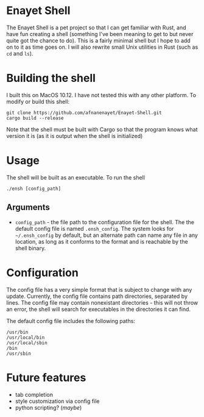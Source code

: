 # Enayet Shell

The Enayet Shell is a pet project so that I can get familiar with Rust, and 
have fun creating a shell (something I've been meaning to get to but never 
quite got the chance to do). This is a fairly minimal shell but I hope to 
add on to it as time goes on. I will also rewrite small Unix utilities 
in Rust (such as `cd` and `ls`).

# Building the shell

I built this on MacOS 10.12. I have not tested this with any other platform.
To modify or build this shell:

    git clone https://github.com/afnanenayet/Enayet-Shell.git
    cargo build --release

Note that the shell must be built with Cargo so that the program knows what 
version it is (as it is output when the shell is initialized)

# Usage
The shell will be built as an executable. To run the shell

    ./ensh [config_path]

## Arguments
* `config_path` - the file path to the configuration file for the shell. The 
the default config file is named `.ensh_config`. The system looks for 
`~/.ensh_config` by default, but an alternate path can name any file in any 
location, as long as it conforms to the format and is reachable by the shell 
binary.

# Configuration

The config file has a very simple format that is subject to change with any 
update. Currently, the config file contains path directories, separated by 
lines. The config file may contain nonexistant directories - this will not 
throw an error, the shell will search for executables in the directories it 
can find.

The default config file includes the following paths:

    /usr/bin
    /usr/local/bin
    /usr/local/sbin
    /bin
    /usr/sbin

# Future features

* tab completion
* style customization via config file
* python scripting? (*maybe*)


